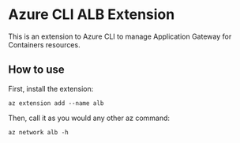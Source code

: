# Azure CLI ALB Extension #
This is an extension to Azure CLI to manage Application Gateway for Containers resources.

## How to use ##
First, install the extension:
```
az extension add --name alb
```

Then, call it as you would any other az command:
```
az network alb -h
```